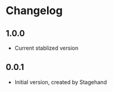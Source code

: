 # Changelog

## 1.0.0
- Current stablized version

## 0.0.1

- Initial version, created by Stagehand
